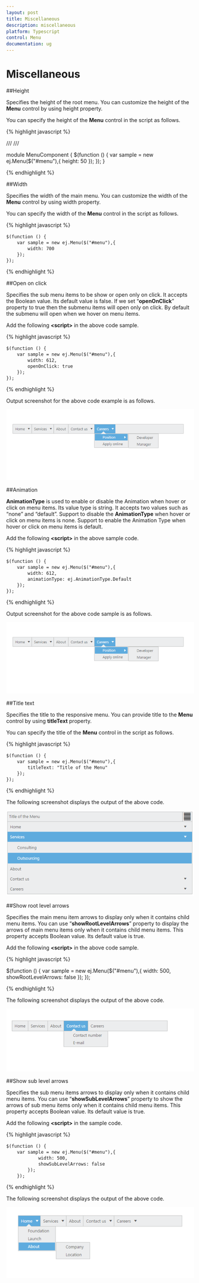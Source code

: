 ```yaml
---
layout: post
title: Miscellaneous
description: miscellaneous
platform: Typescript
control: Menu
documentation: ug
---
```


# Miscellaneous

##Height

Specifies the height of the root menu. You can customize the height of the **Menu** control by using height property. 

You can specify the height of the **Menu** control in the script as follows.


{% highlight javascript %}


/// <reference path="../tsfiles/jquery.d.ts" />
/// <reference path="../tsfiles/ej.web.all.d.ts" />


module MenuComponent {
    $(function () {
        var sample = new ej.Menu($("#menu"),{
            height: 50
        });
    });
}

{% endhighlight %}

##Width

Specifies the width of the main menu. You can customize the width of the **Menu** control by using width property.

You can specify the width of the **Menu** control in the script as follows.

{% highlight javascript %}


    $(function () {
        var sample = new ej.Menu($("#menu"),{
            width: 700
        });
    });


{% endhighlight %}

##Open on click

Specifies the sub menu items to be show or open only on click. It accepts the Boolean value. Its default value is false. If we set “**openOnClick**” property to true then the submenu items will open only on click. By default the submenu will open when we hover on menu items.

Add the following **&lt;script&gt;** in the above code sample. 



{% highlight javascript %}



    $(function () {
        var sample = new ej.Menu($("#menu"),{
            width: 612,
            openOnClick: true
        });
    });



{% endhighlight %}



Output screenshot for the above code example is as follows.

![](Miscellaneous_images/Miscellaneous_img1.png)


##Animation

**AnimationType** is used to enable or disable the Animation when hover or click on menu items. Its value type is string. It accepts two values such as “none” and “default”. Support to disable the **AnimationType** when hover or click on menu items is none. Support to enable the Animation Type when hover or click on menu items is default. 

Add the following **&lt;script&gt;** in the above sample code. 



{% highlight javascript %}


    $(function () {
        var sample = new ej.Menu($("#menu"),{
            width: 612,
            animationType: ej.AnimationType.Default
        });
    });



{% endhighlight %}


Output screenshot for the above code sample is as follows.

![](Miscellaneous_images/Miscellaneous_img2.png)


##Title text

Specifies the title to the responsive menu. You can provide title to the **Menu** control by using **titleText** property. 

You can specify the title of the **Menu** control in the script as follows.



{% highlight javascript %}


    $(function () {
        var sample = new ej.Menu($("#menu"),{
            titleText: "Title of the Menu"
        });
    });



{% endhighlight %}



The following screenshot displays the output of the above code.

![](Miscellaneous_images/Miscellaneous_img3.png)


##Show root level arrows

Specifies the main menu item arrows to display only when it contains child menu items. You can use “**showRootLevelArrows**” property to display the arrows of main menu items only when it contains child menu items. This property accepts Boolean value. Its default value is true. 

Add the following **&lt;script&gt;** in the above code sample.



{% highlight javascript %}

  $(function () {
        var sample = new ej.Menu($("#menu"),{
                width: 500,
                showRootLevelArrows: false
            });
        });



{% endhighlight %}



The following screenshot displays the output of the above code.

![](Miscellaneous_images/Miscellaneous_img4.png)


##Show sub level arrows

Specifies the sub menu items arrows to display only when it contains child menu items. You can use “**showSubLevelArrows**” property to show the arrows of sub menu items only when it contains child menu items. This property accepts Boolean value. Its default value is true. 

Add the following **&lt;script&gt;** in the sample code.



{% highlight javascript %}


    $(function () {
        var sample = new ej.Menu($("#menu"),{
                width: 500,
                showSubLevelArrows: false
            });
        });



{% endhighlight %}



The following screenshot displays the output of the above code.

![](Miscellaneous_images/Miscellaneous_img5.png)


